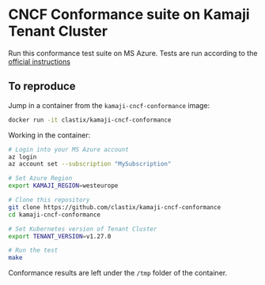 # CNCF Conformance suite on Kamaji Tenant Cluster

Run this conformance test suite on MS Azure. Tests are run according to the [official instructions](https://github.com/cncf/k8s-conformance/blob/master/instructions.md)

## To reproduce

Jump in a container from the `kamaji-cncf-conformance` image:

```bash
docker run -it clastix/kamaji-cncf-conformance
```

Working in the container:

```bash
# Login into your MS Azure account
az login
az account set --subscription "MySubscription"

# Set Azure Region
export KAMAJI_REGION=westeurope

# Clone this repository
git clone https://github.com/clastix/kamaji-cncf-conformance
cd kamaji-cncf-conformance

# Set Kubernetes version of Tenant Cluster
export TENANT_VERSION=v1.27.0

# Run the test
make
```

Conformance results are left under the `/tmp` folder of the container.


